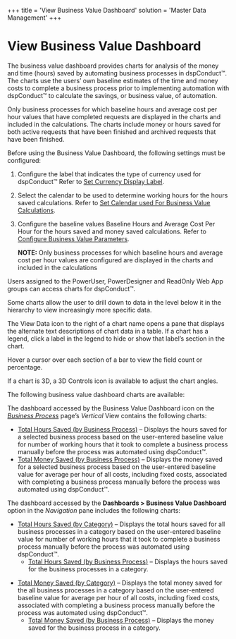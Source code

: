 +++
title = 'View Business Value Dashboard'
solution = 'Master Data Management'
+++

# View Business Value Dashboard

The business value dashboard provides charts for analysis of the money
and time (hours) saved by automating business processes in dspConduct™.
The charts use the users’ own baseline estimates of the time and money
costs to complete a business process prior to implementing automation
with dspConduct™ to calculate the savings, or business value, of
automation.

Only business processes for which baseline hours and average cost per
hour values that have completed requests are displayed in the charts and
included in the calculations. The charts include money or hours saved
for both active requests that have been finished and archived requests
that have been finished.

Before using the Business Value Dashboard, the following settings must
be configured:

1.  Configure the label that indicates the type of currency used for
    dspConduct™ Refer to [Set Currency Display
    Label](../Config/Set_Currency_Display_Label).

2.  Select the calendar to be used to determine working hours for the
    hours saved calculations. Refer to [Set Calendar used For Business
    Value
    Calculations](../Config/Set_Calendar_Used_For_Business_Value_Calculations).

3.  Configure the baseline values Baseline Hours and Average Cost Per
    Hour for the hours saved and money saved calculations. Refer to
    [Configure Business Value
    Parameters](Configure_Business_Value_Parameters).
    
    **NOTE:** Only business processes for which baseline hours and
    average cost per hour values are configured are displayed in the
    charts and included in the calculations

Users assigned to the PowerUser, PowerDesigner and ReadOnly Web App
groups can access charts for dspConduct™.

Some charts allow the user to drill down to data in the level below it
in the hierarchy to view increasingly more specific data.

The View Data icon to the right of a chart name opens a pane that
displays the alternate text descriptions of chart data in a table. If a
chart has a legend, click a label in the legend to hide or show that
label’s section in the chart.

Hover a cursor over each section of a bar to view the field count or
percentage.

If a chart is 3D, a 3D Controls icon is available to adjust the chart
angles.

The following business value dashboard charts are available:

The dashboard accessed by the Business Value Dashboard icon on the
*[Business Process](../Page_Desc/Business_Process_H)* page’s
*Vertical* View contains the following charts:

  - [Total Hours Saved (by Business
    Process)](../Page_Desc/Total_Hours_Saved_by_Business_Process) –
    Displays the hours saved for a selected business process based on
    the user-entered baseline value for number of working hours that it
    took to complete a business process manually before the process was
    automated using dspConduct™.
  - [Total Money Saved (by Business
    Process)](../Page_Desc/Total_Money_Saved_by_Business_Process) –
    Displays the money saved for a selected business process based on
    the user-entered baseline value for average per hour of all costs,
    including fixed costs, associated with completing a business process
    manually before the process was automated using dspConduct™.

The dashboard accessed by the **Dashboards \> Business Value Dashboard**
option in the *Navigation* pane includes the following charts:

  - [Total Hours Saved (by
    Category)](../Page_Desc/Total_Hours_Saved_by_Category) –
    Displays the total hours saved for all business processes in a
    category based on the user-entered baseline value for number of
    working hours that it took to complete a business process manually
    before the process was automated using dspConduct™.
      - [Total Hours Saved (by Business
        Process)](../Page_Desc/Total_Hours_Saved_by_Business_Process)
        – Displays the hours saved for the business processes in a
        category.

<!-- end list -->

  - [Total Money Saved (by
    Category)](../Page_Desc/Total%20Money%20Saved%20by%20Category) –
    Displays the total money saved for the all business processes in a
    category based on the user-entered baseline value for average per
    hour of all costs, including fixed costs, associated with completing
    a business process manually before the process was automated using
    dspConduct™.
      - [Total Money Saved (by Business
        Process)](../Page_Desc/Total_Money_Saved_by_Business_Process)
        – Displays the money saved for the business process in a
        category.
